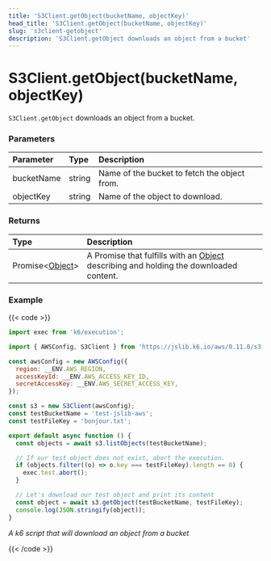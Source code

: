 ```yaml
---
title: 'S3Client.getObject(bucketName, objectKey)'
head_title: 'S3Client.getObject(bucketName, objectKey)'
slug: 's3client-getobject'
description: 'S3Client.getObject downloads an object from a bucket'
---
```


# S3Client.getObject(bucketName, objectKey)

`S3Client.getObject` downloads an object from a bucket.

### Parameters

| Parameter  | Type   | Description                                  |
| :--------- | :----- | :------------------------------------------- |
| bucketName | string | Name of the bucket to fetch the object from. |
| objectKey  | string | Name of the object to download.              |

### Returns

| Type                                                         | Description                                                                                                                        |
| :----------------------------------------------------------- | :--------------------------------------------------------------------------------------------------------------------------------- |
| Promise<[Object](/javascript-api/jslib/aws/s3client/object)> | A Promise that fulfills with an [Object](/javascript-api/jslib/aws/s3client/object) describing and holding the downloaded content. |

### Example

{{< code >}}

```javascript
import exec from 'k6/execution';

import { AWSConfig, S3Client } from 'https://jslib.k6.io/aws/0.11.0/s3.js';

const awsConfig = new AWSConfig({
  region: __ENV.AWS_REGION,
  accessKeyId: __ENV.AWS_ACCESS_KEY_ID,
  secretAccessKey: __ENV.AWS_SECRET_ACCESS_KEY,
});

const s3 = new S3Client(awsConfig);
const testBucketName = 'test-jslib-aws';
const testFileKey = 'bonjour.txt';

export default async function () {
  const objects = await s3.listObjects(testBucketName);

  // If our test object does not exist, abort the execution.
  if (objects.filter((o) => o.key === testFileKey).length == 0) {
    exec.test.abort();
  }

  // Let's download our test object and print its content
  const object = await s3.getObject(testBucketName, testFileKey);
  console.log(JSON.stringify(object));
}
```

_A k6 script that will download an object from a bucket_

{{< /code >}}
